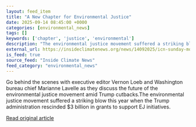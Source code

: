 ```yaml
---
layout: feed_item
title: "A New Chapter for Environmental Justice"
date: 2025-09-14 08:45:00 +0000
categories: [environmental_news]
tags: []
keywords: ['chapter', 'justice', 'environmental']
description: "The environmental justice movement suffered a striking blow this year when the Trump administration rescinded $3 billion in grants to support EJ initiatives"
external_url: https://insideclimatenews.org/news/14092025/icn-sunday-morning-new-chapter-for-environmental-justice/
is_feed: true
source_feed: "Inside Climate News"
feed_category: "environmental_news"
---
```


Go behind the scenes with executive editor Vernon Loeb and Washington bureau chief Marianne Lavelle as they discuss the future of the environmental justice movement amid Trump cutbacks.The environmental justice movement suffered a striking blow this year when the Trump administration rescinded $3 billion in grants to support EJ initiatives.&nbsp;

[Read original article](https://insideclimatenews.org/news/14092025/icn-sunday-morning-new-chapter-for-environmental-justice/)
